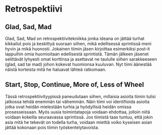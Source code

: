 # Retrospektiivi
## Glad, Sad, Mad
Glad, Sad, Mad on retrospektiivitekniikka jonka ideana on jättää turhat kikkailut
pois ja keskittyä suoraan siihen, mikä edellisessä sprintissä meni hyvin ja mikä huonosti.
Jokainen tiimin jäsen kirjoittaa esimerkiksi post-it lappuihin omia huomioitaan edellisestä
sprintistä. Tämän jälkeen jäsenet selittävät lyhyesti omat korttinsa ja asettavat ne
taululle siihen sarakkeeseen (glad, sad tai mad) johon kokevat huomionsa kuuluvan.
Nyt tiimi äänestää näistä korteista mitä he haluavat lähteä ratkomaan.

## Start, Stop, Continue, More of, Less of Wheel
Tässä retrospektiivityypissä paneudutaan siihen, millaisia asioita tiimin tulisi jatkossa
tehdä enemmän tai vähemmän. Näin tiimi voi identifioida asioita jotka ovat heidän mielestään
turhia ja hyödyllisiä heidän omissa prosesseissaan. Myös uusia toimintatapoja voidaan ehdottaa,
jolloin niitä voidaan kokeilla seuraavassa sprintissä. Jos tiimistä taas tuntuu, että jokin
asia mitä he tekevät on todella turha, voidaan miettiä voiko kyseisen asian jättää kokonaan
pois tiimin työskentelytavoista.
